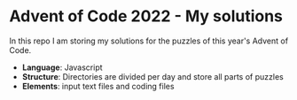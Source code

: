 # Advent of Code 2022 - My solutions

In this repo I am storing my solutions for the puzzles of this year's Advent of Code.

* **Language**: Javascript
* **Structure**: Directories are divided per day and store all parts of puzzles
* **Elements**: input text files and coding files
